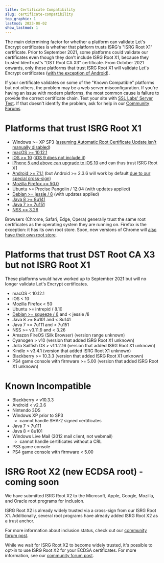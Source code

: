 ```yaml
---
title: Certificate Compatibility
slug: certificate-compatibility
top_graphic: 1
lastmod: 2023-08-02
show_lastmod: 1
---
```



The main determining factor for whether a platform can validate Let's Encrypt certificates is whether that platform trusts ISRG's "ISRG Root X1" certificate. Prior to September 2021, some platforms could validate our certificates even though they don't include ISRG Root X1, because they trusted IdenTrust's "DST Root CA X3" certificate. From October 2021 onwards, only those platforms that trust ISRG Root X1 will validate Let's Encrypt certificates ([with the exception of Android][android-compat]).

[android-compat]: /2020/12/21/extending-android-compatibility.html

If your certificate validates on some of the "Known Compatible" platforms but not others, the problem may be a web server misconfiguration. If you're having an issue with modern platforms, the most common cause is failure to provide the correct certificate chain. Test your site with [SSL Labs' Server Test](https://www.ssllabs.com/ssltest/). If that doesn't identify the problem, ask for help in our [Community Forums](https://community.letsencrypt.org/).

# Platforms that trust ISRG Root X1

* Windows >= XP SP3 ([assuming Automatic Root Certificate Update isn't manually disabled](https://docs.microsoft.com/en-us/previous-versions/windows/it-pro/windows-server-2008-R2-and-2008/))
* [macOS >= 10.12.1](https://twitter.com/letsencrypt/status/790960929504497665?lang=en)
* [iOS >= 10](https://support.apple.com/en-us/HT207177) ([iOS 9 does not include it](https://support.apple.com/en-us/HT205205))
* [iPhone 5 and above can upgrade to iOS 10](https://en.wikipedia.org/wiki/IPhone_5) and can thus trust ISRG Root X1
* [Android >= 7.1.1](https://android.googlesource.com/platform/system/ca-certificates/+/android-7.1.1_r15) (but Android >= 2.3.6 will work by default [due to our special cross-sign](https://letsencrypt.org/2020/12/21/extending-android-compatibility.html))
* [Mozilla Firefox >= 50.0](https://bugzilla.mozilla.org/show_bug.cgi?id=1204656)
* Ubuntu >= Precise Pangolin / 12.04 (with updates applied)
* [Debian >= jessie / 8](https://packages.debian.org/jessie/all/ca-certificates/filelist) (with updates applied)
* [Java 8 >= 8u141](https://www.oracle.com/java/technologies/javase/8u141-relnotes.html)
* [Java 7 >= 7u151](https://www.oracle.com/java/technologies/javase/7u151-relnotes.html)
* [NSS >= 3.26](https://developer.mozilla.org/en-US/docs/Mozilla/Projects/NSS/NSS_3.26_release_notes)

Browsers (Chrome, Safari, Edge, Opera) generally trust the same root certificates as the operating system they are running on. Firefox is the exception: it has its own root store. Soon, new versions of Chrome will [also have their own root store][chrome-root-store].

[chrome-root-store]: https://www.chromium.org/Home/chromium-security/root-ca-policy

# Platforms that trust DST Root CA X3 but not ISRG Root X1

These platforms would have worked up to September 2021 but will no longer
validate Let's Encrypt certificates.

* macOS < 10.12.1
* iOS < 10
* Mozilla Firefox < 50
* Ubuntu >= intrepid / 8.10
* [Debian >= squeeze / 6](https://twitter.com/TokenScandi/status/600806080684359680) and < jessie /8
* Java 8 >= 8u101 and < 8u141
* Java 7 >= 7u111 and < 7u151
* NSS >= v3.11.9 and < 3.26
* Amazon FireOS (Silk Browser) (version range unknown)
* Cyanogen > v10 (version that added ISRG Root X1 unknown)
* Jolla Sailfish OS > v1.1.2.16 (version that added ISRG Root X1 unknown)
* Kindle > v3.4.1 (version that added ISRG Root X1 unknown)
* Blackberry >= 10.3.3 (version that added ISRG Root X1 unknown)
* PS4 game console with firmware >= 5.00 (version that added ISRG Root X1 unknown)

# Known Incompatible

* Blackberry < v10.3.3
* Android < v2.3.6
* Nintendo 3DS
* Windows XP prior to SP3
  * cannot handle SHA-2 signed certificates
* Java 7 < 7u111
* Java 8 < 8u101
* Windows Live Mail (2012 mail client, not webmail)
  * cannot handle certificates without a CRL
* PS3 game console
* PS4 game console with firmware < 5.00

# ISRG Root X2 (new ECDSA root) - coming soon

We have submitted ISRG Root X2 to the Microsoft, Apple, Google, Mozilla, and Oracle root programs for inclusion.

ISRG Root X2 is already widely trusted via a cross-sign from our ISRG Root X1. Additionally, several root programs have already added ISRG Root X2 as a trust anchor.

For more information about inclusion status, check out our [community forum post](https://community.letsencrypt.org/t/isrg-root-x2-submitted-to-root-programs/149385).

While we wait for ISRG Root X2 to become widely trusted, it's possible to opt-in to use ISRG Root X2 for your ECDSA certificates. For more information, see our [community forum post](BLAH).
